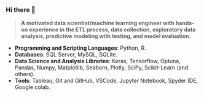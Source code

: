 ### Hi there 👋

> **A motivated data scientist/machine learning engineer with hands-on experience in the ETL process, data collection, exploratory data analysis, predictive modeling with testing, and model evaluation.**

* **Programming and Scripting Languages**: Python, R.
* **Databases**: SQL Server, MySQL, SQLite.
* **Data Science and Analysis Libraries**: Keras, Tensorflow, Optuna, Pandas, Numpy, Matplotlib, Seaborn, Plotly, SciPy, Scikit-Learn (and others).
* **Tools**: Tableau, Git and GitHub, VSCode, Jupyter Notebook, Spyder IDE, Google colab.
